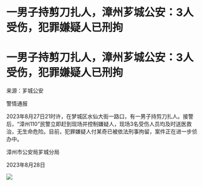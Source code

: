 # 一男子持剪刀扎人，漳州芗城公安：3人受伤，犯罪嫌疑人已刑拘

# 一男子持剪刀扎人，漳州芗城公安：3人受伤，犯罪嫌疑人已刑拘

来源：芗城公安

警情通报

2023年8月27日21时许，在梦城区水仙大街一路口，有一男子持剪刀扎人。接警后，“漳州110”民警立即赶到现场并控制嫌疑人，现场3名受伤人员均及时送医救治，无生命危险。目前，犯罪嫌疑人付某奇已被依法刑事拘留，案件正在进一步侦办中。

漳州市公安局芗城分局

2023年8月28日

![](https://inews.gtimg.com/om_bt/OtAzbdwtGOs0D3eWCcbIO0989O7GkZoAawwMLs0uhotvkAA/1000)

